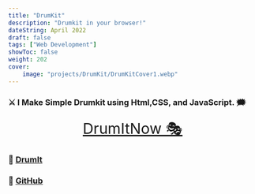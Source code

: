 ```yaml
---
title: "DrumKit"
description: "Drumkit in your browser!"
dateString: April 2022
draft: false
tags: ["Web Development"]
showToc: false
weight: 202
cover:
    image: "projects/DrumKit/DrumKitCover1.webp"
--- 
```




### ⚔ I Make Simple Drumkit using Html,CSS, and JavaScript. 🗯

<p align="center">
  <a style="font-size:30px"  href="https://awaismustafa/DrumKit" target="_blank">
                                                                        DrumItNow 🎭</a>

</p>





### 🔗 [DrumIt](https://awaismustafa/DrumKit)
### 🔗 [GitHub](https://github.com/awwais/DrumKit)
